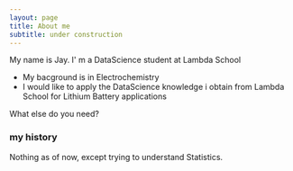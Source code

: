 ```yaml
---
layout: page
title: About me
subtitle: under construction
---
```


My name is Jay. I' m a DataScience student at Lambda School

- My bacground is in Electrochemistry
- I would like to apply the DataScience knowledge i obtain from Lambda School for Lithium Battery applications

What else do you need?

### my history

Nothing as of now, except trying to understand Statistics.
